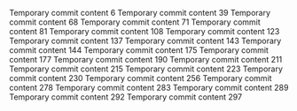 Temporary commit content 6
Temporary commit content 39
Temporary commit content 68
Temporary commit content 71
Temporary commit content 81
Temporary commit content 108
Temporary commit content 123
Temporary commit content 137
Temporary commit content 143
Temporary commit content 144
Temporary commit content 175
Temporary commit content 177
Temporary commit content 190
Temporary commit content 211
Temporary commit content 215
Temporary commit content 223
Temporary commit content 230
Temporary commit content 256
Temporary commit content 278
Temporary commit content 283
Temporary commit content 289
Temporary commit content 292
Temporary commit content 297
